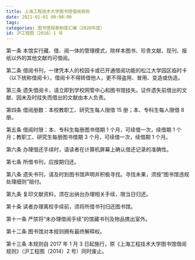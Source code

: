 ```yaml
---
title: 上海工程技术大学图书馆借阅规则
date: 2021-02-01 00:00:00
tags: 
categories: 图书馆规章制度汇编（2020年度）
id: 沪工程图〔2016〕1 号
---
```


第一条 本馆实行藏、借、阅一体的管理模式，除样本图书、珍贵文献、现刊、报纸以外的其他文献均可借阅。

第二条 借阅书刊，一律凭本人的校园卡或已开通借阅功能的松江大学园区临时卡（以下统称借阅卡）。借阅卡不得转借他人，更不得盗用、冒用、变造或伪造。

第三条 遗失借阅卡，请立即到学校网管中心和图书馆挂失。证件遗失前借出的文献、因未及时挂失而借出的文献由本人负责。

第四条 借阅册数：本校教职工、研究生每人限借 15 册；本、专科生每人限借 8 册。

第五条 借阅时限：本、专科生每册图书借期 1 个月，可续借一次，续借期 1 个月；教职工、研究生每册图书借期 3 个月，可续借一次，续借期 1 个月。

第六条 办理借还手续时，请读者在计算机屏幕上确认借还记录的准确性。

第七条 所借书刊，应按期归还。

第八条 遗失书刊，请及时到图书馆声明并积极寻找。寻找未果，须按“图书馆违规处理细则”赔付。

第九条 复印文献资料，须在出纳台办理相关手续，限当日归还。

第十条 读者办理离校手续前，须将所借书刊归还图书馆。

第十一条 严禁将“未办理借阅手续”的馆藏书刊及物品携出室外。

第十二条 图书馆对本规则拥有最终解释权。

第十三条 本规则自 2017 年 1 月 3 日起施行，原《上海工程技术大学图书馆借阅规则》（沪工程图（2014）2 号）同时废止。
